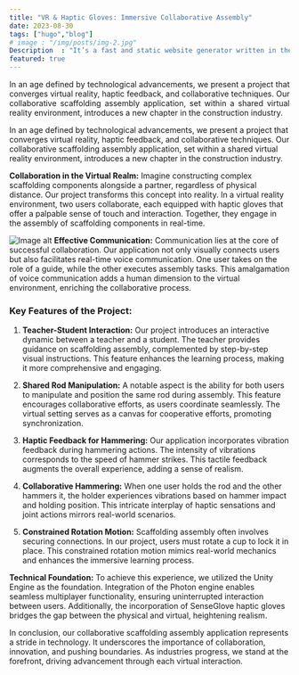 ```yaml
---
title: "VR & Haptic Gloves: Immersive Collaborative Assembly"
date: 2023-08-30
tags: ["hugo","blog"]
# image : "/img/posts/img-2.jpg"
Description  : "It’s a fast and static website generator written in the Go language. Websites built with Hugo can be hosted anywhere from GitHub..."
featured: true
---
```


<div style="text-align: justify"> In an age defined by technological advancements, we present a project that converges virtual reality, haptic feedback, and collaborative techniques. Our collaborative scaffolding assembly application, set within a shared virtual reality environment, introduces a new chapter in the construction industry. </div>

In an age defined by technological advancements, we present a project that converges virtual reality, haptic feedback, and collaborative techniques. Our collaborative scaffolding assembly application, set within a shared virtual reality environment, introduces a new chapter in the construction industry.

**Collaboration in the Virtual Realm:**
Imagine constructing complex scaffolding components alongside a partner, regardless of physical distance. Our project transforms this concept into reality. In a virtual reality environment, two users collaborate, each equipped with haptic gloves that offer a palpable sense of touch and interaction. Together, they engage in the assembly of scaffolding components in real-time.

 ![Image alt](/img/posts/bird.gif)
**Effective Communication:**
Communication lies at the core of successful collaboration. Our application not only visually connects users but also facilitates real-time voice communication. One user takes on the role of a guide, while the other executes assembly tasks. This amalgamation of voice communication adds a human dimension to the virtual environment, enriching the collaborative process.
&nbsp;
### Key Features of the Project:
1. **Teacher-Student Interaction:** Our project introduces an interactive dynamic between a teacher and a student. The teacher provides guidance on scaffolding assembly, complemented by step-by-step visual instructions. This feature enhances the learning process, making it more comprehensive and engaging.

2. **Shared Rod Manipulation:** A notable aspect is the ability for both users to manipulate and position the same rod during assembly. This feature encourages collaborative efforts, as users coordinate seamlessly. The virtual setting serves as a canvas for cooperative efforts, promoting synchronization.

3. **Haptic Feedback for Hammering:** Our application incorporates vibration feedback during hammering actions. The intensity of vibrations corresponds to the speed of hammer strikes. This tactile feedback augments the overall experience, adding a sense of realism.

4. **Collaborative Hammering:** When one user holds the rod and the other hammers it, the holder experiences vibrations based on hammer impact and holding position. This intricate interplay of haptic sensations and joint actions mirrors real-world scenarios.

5. **Constrained Rotation Motion:** Scaffolding assembly often involves securing connections. In our project, users must rotate a cup to lock it in place. This constrained rotation motion mimics real-world mechanics and enhances the immersive learning process.

**Technical Foundation:**
To achieve this experience, we utilized the Unity Engine as the foundation. Integration of the Photon engine enables seamless multiplayer functionality, ensuring uninterrupted interaction between users. Additionally, the incorporation of SenseGlove haptic gloves bridges the gap between the physical and virtual, heightening realism.

In conclusion, our collaborative scaffolding assembly application represents a stride in technology. It underscores the importance of collaboration, innovation, and pushing boundaries. As industries progress, we stand at the forefront, driving advancement through each virtual interaction.

<!--Photo by Robert Katzki on Unsplash-->
